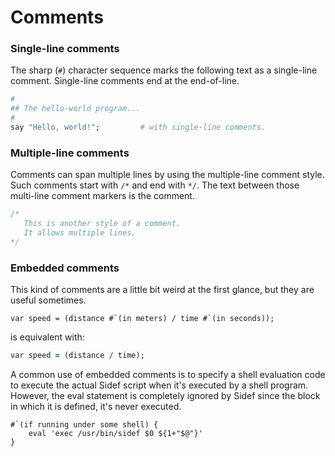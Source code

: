 # Comments

### Single-line comments

The sharp (`#`) character sequence marks the following text as a single-line comment. Single-line comments end at the end-of-line.

```ruby
#
## The hello-world program...
#
say "Hello, world!";         # with single-line comments.
```

### Multiple-line comments

Comments can span multiple lines by using the multiple-line comment style. Such comments start with `/*` and end with `*/`. The text between those multi-line comment markers is the comment.
```C
/*
   This is another style of a comment.
   It allows multiple lines.
*/
```

### Embedded comments

This kind of comments are a little bit weird at the first glance, but they are useful sometimes.

```perl6
var speed = (distance #`(in meters) / time #`(in seconds));
```

is equivalent with:

```ruby
var speed = (distance / time);
```

A common use of embedded comments is to specify a shell evaluation code to execute the actual Sidef script when it's executed by a shell program. However, the eval statement is completely ignored by Sidef since the block in which it is defined, it's never executed.

```perl6
#`(if running under some shell) {
    eval 'exec /usr/bin/sidef $0 ${1+"$@"}'
}
```
